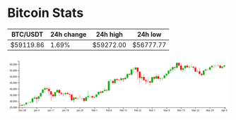 # Bitcoin Stats

BTC/USDT|24h change|24h high|24h low|
|---|---|---|---|
|$59119.86|1.69%|$59272.00|$56777.77|

<img src="./chart.svg">
